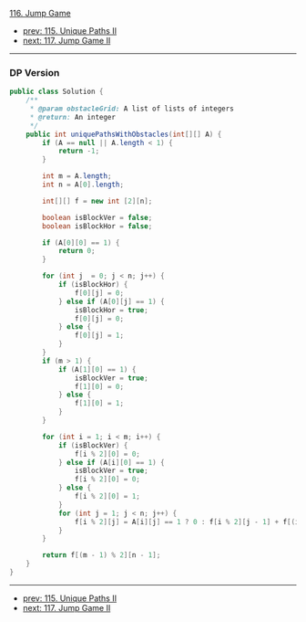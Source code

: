 [116. Jump Game](http://www.lintcode.com/problem/jump-game)

- [prev: 115. Unique Paths II](115-unique-paths-ii.md)
- [next: 117. Jump Game II](117-jump-game-ii.md)

---

### DP Version
```java
public class Solution {
    /**
     * @param obstacleGrid: A list of lists of integers
     * @return: An integer
     */
    public int uniquePathsWithObstacles(int[][] A) {
        if (A == null || A.length < 1) {
            return -1;
        }

        int m = A.length;
        int n = A[0].length;

        int[][] f = new int [2][n];

        boolean isBlockVer = false;
        boolean isBlockHor = false;

        if (A[0][0] == 1) {
            return 0;
        }

        for (int j  = 0; j < n; j++) {
            if (isBlockHor) {
                f[0][j] = 0;
            } else if (A[0][j] == 1) {
                isBlockHor = true;
                f[0][j] = 0;
            } else {
                f[0][j] = 1;
            }
        }
        if (m > 1) {
            if (A[1][0] == 1) {
                isBlockVer = true;
                f[1][0] = 0;
            } else {
                f[1][0] = 1;
            }
        }

        for (int i = 1; i < m; i++) {
            if (isBlockVer) {
                f[i % 2][0] = 0;
            } else if (A[i][0] == 1) {
                isBlockVer = true;
                f[i % 2][0] = 0;
            } else {
                f[i % 2][0] = 1;
            }
            for (int j = 1; j < n; j++) {
                f[i % 2][j] = A[i][j] == 1 ? 0 : f[i % 2][j - 1] + f[(i - 1) % 2][j];
            }
        }

        return f[(m - 1) % 2][n - 1];
    }
}

```

---

- [prev: 115. Unique Paths II](115-unique-paths-ii.md)
- [next: 117. Jump Game II](117-jump-game-ii.md)
